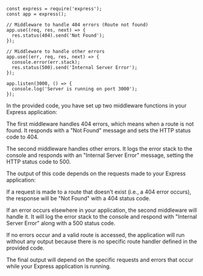 ```
const express = require('express');
const app = express();

// Middleware to handle 404 errors (Route not found)
app.use((req, res, next) => {
  res.status(404).send('Not Found');
});

// Middleware to handle other errors
app.use((err, req, res, next) => {
  console.error(err.stack);
  res.status(500).send('Internal Server Error');
});

app.listen(3000, () => {
  console.log('Server is running on port 3000');
});
```

In the provided code, you have set up two middleware functions in your Express application:

The first middleware handles 404 errors, which means when a route is not found. It responds with a "Not Found" message and sets the HTTP status code to 404.

The second middleware handles other errors. It logs the error stack to the console and responds with an "Internal Server Error" message, setting the HTTP status code to 500.

The output of this code depends on the requests made to your Express application:

If a request is made to a route that doesn't exist (i.e., a 404 error occurs), the response will be "Not Found" with a 404 status code.

If an error occurs elsewhere in your application, the second middleware will handle it. It will log the error stack to the console and respond with "Internal Server Error" along with a 500 status code.

If no errors occur and a valid route is accessed, the application will run without any output because there is no specific route handler defined in the provided code.

The final output will depend on the specific requests and errors that occur while your Express application is running.

